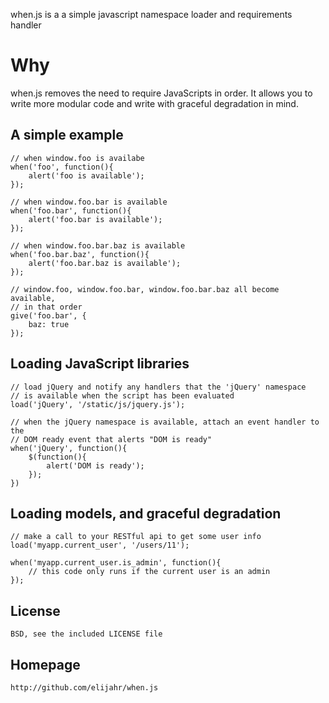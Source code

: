 when.js is a a simple javascript namespace loader and requirements handler

Why
===
when.js removes the need to require JavaScripts in order.  It allows you to
write more modular code and write with graceful degradation in mind.


A simple example
----------------
    // when window.foo is availabe
    when('foo', function(){
        alert('foo is available');
    });

    // when window.foo.bar is available
    when('foo.bar', function(){
        alert('foo.bar is available');
    });

    // when window.foo.bar.baz is available
    when('foo.bar.baz', function(){
        alert('foo.bar.baz is available');
    });

    // window.foo, window.foo.bar, window.foo.bar.baz all become available,
    // in that order
    give('foo.bar', {
        baz: true
    });


Loading JavaScript libraries
----------------------------
    // load jQuery and notify any handlers that the 'jQuery' namespace
    // is available when the script has been evaluated
    load('jQuery', '/static/js/jquery.js');

    // when the jQuery namespace is available, attach an event handler to the
    // DOM ready event that alerts "DOM is ready"
    when('jQuery', function(){
        $(function(){
            alert('DOM is ready');
        });
    })

Loading models, and graceful degradation
----------------------------------------
    // make a call to your RESTful api to get some user info
    load('myapp.current_user', '/users/11');

    when('myapp.current_user.is_admin', function(){
        // this code only runs if the current user is an admin
    });

License
-------
    BSD, see the included LICENSE file

Homepage
--------
    http://github.com/elijahr/when.js
